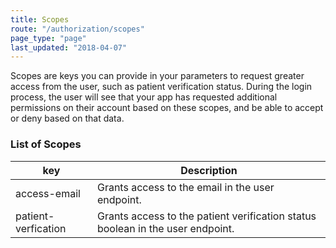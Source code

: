 ```yaml
---
title: Scopes
route: "/authorization/scopes"
page_type: "page"
last_updated: "2018-04-07"
---
```


Scopes are keys you can provide in your parameters to request greater access from the user, such as patient verification status. During the login process, the user will see that your app has requested additional permissions on their account based on these scopes, and be able to accept or deny based on that data.


### List of Scopes

key | Description
--------- | -----------
access-email | Grants access to the email in the user endpoint.
patient-verfication | Grants access to the patient verification status boolean in the user endpoint.